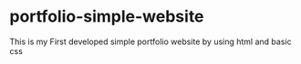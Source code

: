 # portfolio-simple-website
This is my First developed simple portfolio website by using html and basic css
